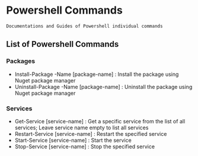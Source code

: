 # Powershell Commands

```
Documentations and Guides of Powershell individual commands 
```

## List of Powershell Commands
### Packages
+ Install-Package -Name [package-name] : Install the package using Nuget package manager
+ Uninstall-Package -Name [package-name] : Uninstall the package using Nuget package manager
### Services
+ Get-Service [service-name] : Get a specific service from the list of all services; Leave service name empty to list all services
+ Restart-Service [service-name] : Restart the specified service
+ Start-Service [service-name] : Start the service
+ Stop-Service [service-name] : Stop the specified service
